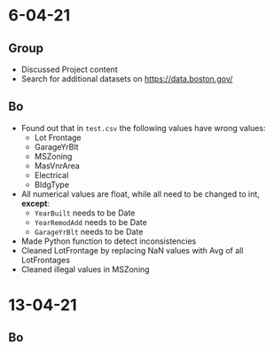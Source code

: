 # 6-04-21
## Group
- Discussed Project content
- Search for additional datasets on https://data.boston.gov/ 

## Bo
- Found out that in `test.csv` the following values have wrong values:
  - Lot Frontage
  - GarageYrBlt
  - MSZoning
  - MasVnrArea
  - Electrical
  - BldgType
- All numerical values are float, while all need to be changed to int, **except**:
  - `YearBuilt` needs to be Date
  - `YearRemodAdd` needs to be Date
  - `GarageYrBlt` needs to be Date
- Made Python function to detect inconsistencies
- Cleaned LotFrontage by replacing NaN values with Avg of all LotFrontages
- Cleaned illegal values in MSZoning

# 13-04-21
## Bo